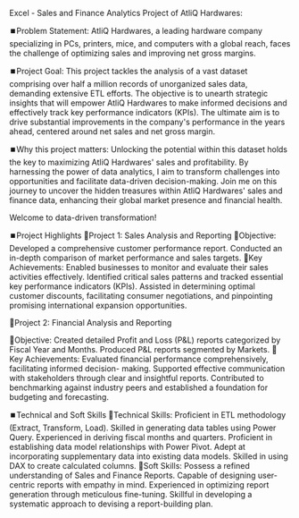 Excel - Sales and Finance Analytics Project of AtliQ Hardwares:

⏹️Problem Statement: 
AtliQ Hardwares, a leading hardware company specializing in PCs, printers, mice, and 
computers with a global reach, faces the challenge of optimizing sales and improving 
net gross margins. 

⏹️Project Goal: 
This project tackles the analysis of a vast dataset comprising over half a million records 
of unorganized sales data, demanding extensive ETL efforts. The objective is to unearth 
strategic insights that will empower AtliQ Hardwares to make informed decisions and 
effectively track key performance indicators (KPIs). The ultimate aim is to drive 
substantial improvements in the company's performance in the years ahead, centered 
around net sales and net gross margin. 

⏹️Why this project matters: 
Unlocking the potential within this dataset holds the key to maximizing AtliQ 
Hardwares' sales and profitability. 
By harnessing the power of data analytics, I aim to transform challenges into 
opportunities and facilitate data-driven decision-making. 
Join me on this journey to uncover the hidden treasures within AtliQ Hardwares' sales 
and finance data, enhancing their global market presence and financial health. 

Welcome to data-driven transformation! 

⏹️Project Highlights 
📘Project 1: Sales Analysis and Reporting 
💫Objective: 
Developed a comprehensive customer performance report. 
Conducted an in-depth comparison of market performance and sales targets. 
💫Key Achievements: 
Enabled businesses to monitor and evaluate their sales activities effectively. 
Identified critical sales patterns and tracked essential key performance indicators 
(KPIs).
Assisted in determining optimal customer discounts, facilitating consumer 
negotiations, and pinpointing promising international expansion opportunities. 

📘Project 2: Financial Analysis and Reporting 
 
💫Objective: 
Created detailed Profit and Loss (P&L) reports categorized by Fiscal Year and Months. 
Produced P&L reports segmented by Markets. 
💫Key Achievements: 
Evaluated financial performance comprehensively, facilitating informed decision-
making. 
Supported effective communication with stakeholders through clear and insightful 
reports. 
Contributed to benchmarking against industry peers and established a foundation for 
budgeting and forecasting. 

⏹️Technical and Soft Skills 
💫Technical Skills: 
Proficient in ETL methodology (Extract, Transform, Load). 
Skilled in generating data tables using Power Query. 
Experienced in deriving fiscal months and quarters. 
Proficient in establishing data model relationships with Power Pivot. 
Adept at incorporating supplementary data into existing data models. 
Skilled in using DAX to create calculated columns.
💫Soft Skills: 
Possess a refined understanding of Sales and Finance Reports. 
Capable of designing user-centric reports with empathy in mind. 
Experienced in optimizing report generation through meticulous fine-tuning. 
Skillful in developing a systematic approach to devising a report-building plan.

